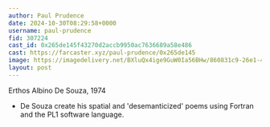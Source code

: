```yaml
---
author: Paul Prudence
date: 2024-10-30T08:29:58+0000
username: paul-prudence
fid: 307224
cast_id: 0x265de145f43270d2accb9950ac7636689a58e486
cast: https://farcaster.xyz/paul-prudence/0x265de145
image: https://imagedelivery.net/BXluQx4ige9GuW0Ia56BHw/860831c9-26e1-46d3-75fb-e6d4abfb3d00/original
layout: post
---
```


Erthos Albino De Souza, 1974

- De Souza create his spatial and 'desemanticized' poems using ​​Fortran and the PL1 software language.

<img src='https://imagedelivery.net/BXluQx4ige9GuW0Ia56BHw/860831c9-26e1-46d3-75fb-e6d4abfb3d00/original' alt='' referrerpolicy='no-referrer'/>
